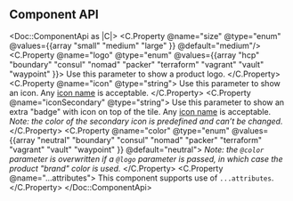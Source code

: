 ## Component API

<Doc::ComponentApi as |C|>
  <C.Property @name="size" @type="enum" @values={{array "small" "medium" "large" }} @default="medium"/>
  <C.Property @name="logo" @type="enum" @values={{array "hcp" "boundary" "consul" "nomad" "packer" "terraform" "vagrant" "vault" "waypoint" }}>
    Use this parameter to show a product logo.
  </C.Property>
  <C.Property @name="icon" @type="string">
    Use this parameter to show an icon. Any [icon name](/foundations/icons) is acceptable.
  </C.Property>
  <C.Property @name="iconSecondary" @type="string">
    Use this parameter to show an extra "badge" with icon on top of the tile. Any [icon name](/foundations/icons) is acceptable. _Note: the color of the secondary icon is predefined and can’t be changed._
  </C.Property>
  <C.Property @name="color" @type="enum" @values={{array "neutral" "boundary" "consul" "nomad" "packer" "terraform" "vagrant" "vault" "waypoint" }} @default="neutral">
    _Note: the `@color` parameter is overwritten if a `@logo` parameter is passed, in which case the product "brand" color is used._
  </C.Property>
  <C.Property @name="...attributes">
    This component supports use of `...attributes`.
  </C.Property>
</Doc::ComponentApi>